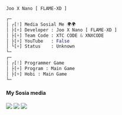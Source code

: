 
`Joo X Nano [ FLAME-XD ]`

```python
┌─
│ ┌[!] Media Sosial Me 🌍🌍
│ ├[+] Developer : Joo X Nano [ FLAME-XD ]
│ ├[+] Team Code : XTC CODE & XNXCODE
│ ├[+] YouTube   : False
│ └[+] Status    : Unknown
└─
┌─
│ ┌[!] Programmer Game
│ ├[+] Program : Main Game
│ ├[+] Hobi : Main Game
└─
```

####    My Sosia media
[![](https://img.shields.io/badge/Facebook-blue?logo=Facebook&logoColor=blue&labelColor=white)](https://www.facebook.com/joan.saputra.146)
[![](https://img.shields.io/badge/Github-black?logo=Github&logoColor=black&labelColor=white)](https://github.com/FLAME-XD)
[![](https://img.shields.io/badge/Whatsapp-CHAT-red?logo=Whatsapp&logoColor=Brightgreen&labelColor=white)](https://wa.me/62895339210207?text=Asalamualaikum+Bang+Jo) <br><br>
#

